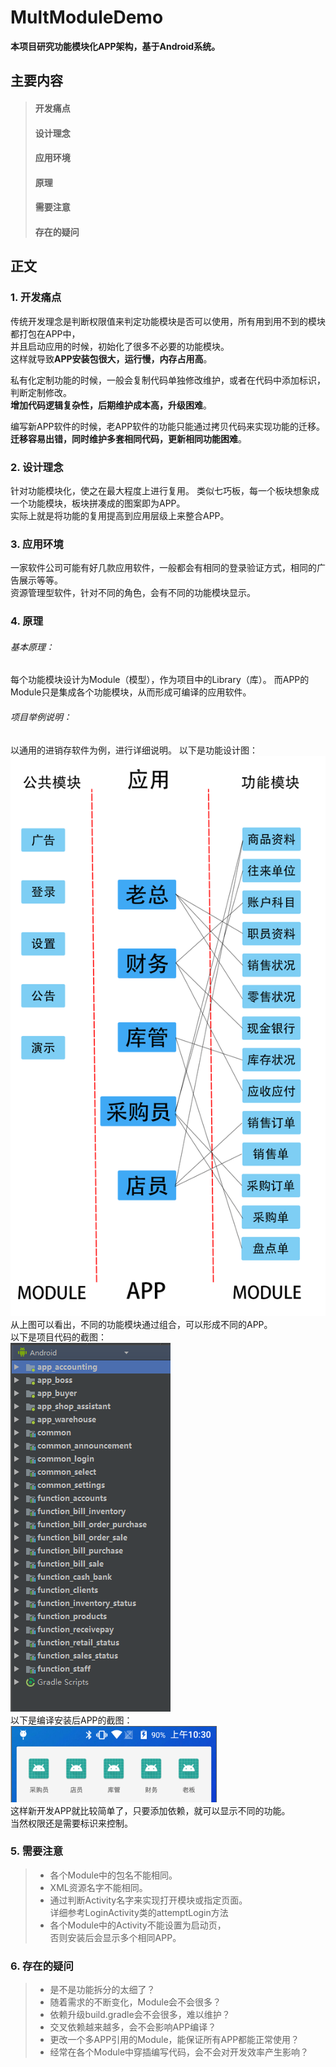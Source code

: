 # MultModuleDemo

**本项目研究功能模块化APP架构，基于Android系统。**

## 主要内容
> #### 开发痛点
> #### 设计理念
> #### 应用环境
> #### 原理
> #### 需要注意
> #### 存在的疑问
## 正文
### 1. 开发痛点
传统开发理念是判断权限值来判定功能模块是否可以使用，所有用到用不到的模块都打包在APP中，  
并且启动应用的时候，初始化了很多不必要的功能模块。  
这样就导致**APP安装包很大，运行慢，内存占用高**。  
  
私有化定制功能的时候，一般会复制代码单独修改维护，或者在代码中添加标识，判断定制修改。  
**增加代码逻辑复杂性，后期维护成本高，升级困难**。  
  
编写新APP软件的时候，老APP软件的功能只能通过拷贝代码来实现功能的迁移。  
**迁移容易出错，同时维护多套相同代码，更新相同功能困难**。  

### 2. 设计理念
针对功能模块化，使之在最大程度上进行复用。
类似七巧板，每一个板块想象成一个功能模块，板块拼凑成的图案即为APP。  
实际上就是将功能的复用提高到应用层级上来整合APP。
### 3. 应用环境
一家软件公司可能有好几款应用软件，一般都会有相同的登录验证方式，相同的广告展示等等。  
资源管理型软件，针对不同的角色，会有不同的功能模块显示。
### 4. 原理
###### 基本原理：  
每个功能模块设计为Module（模型），作为项目中的Library（库）。
而APP的Module只是集成各个功能模块，从而形成可编译的应用软件。
###### 项目举例说明：
以通用的进销存软件为例，进行详细说明。
以下是功能设计图：  
![功能设计图](https://github.com/pulque/MultModuleDemo/blob/master/images/functions.png?raw=true)  
从上图可以看出，不同的功能模块通过组合，可以形成不同的APP。  
以下是项目代码的截图：  
![代码结构图](https://github.com/pulque/MultModuleDemo/blob/master/images/project_structure.png?raw=true)  
以下是编译安装后APP的截图：  
![手机APP展示图](https://github.com/pulque/MultModuleDemo/blob/master/images/apps.png?raw=true)  
这样新开发APP就比较简单了，只要添加依赖，就可以显示不同的功能。  
当然权限还是需要标识来控制。
### 5. 需要注意
> + 各个Module中的包名不能相同。  
> + XML资源名字不能相同。  
> + 通过判断Activity名字来实现打开模块或指定页面。  
详细参考LoginActivity类的attemptLogin方法
> + 各个Module中的Activity不能设置为启动页，  
否则安装后会显示多个相同APP。
### 6. 存在的疑问
> + 是不是功能拆分的太细了？
> + 随着需求的不断变化，Module会不会很多？
> + 依赖升级build.gradle会不会很多，难以维护？
> + 交叉依赖越来越多，会不会影响APP编译？
> + 更改一个多APP引用的Module，能保证所有APP都能正常使用？
> + 经常在各个Module中穿插编写代码，会不会对开发效率产生影响？